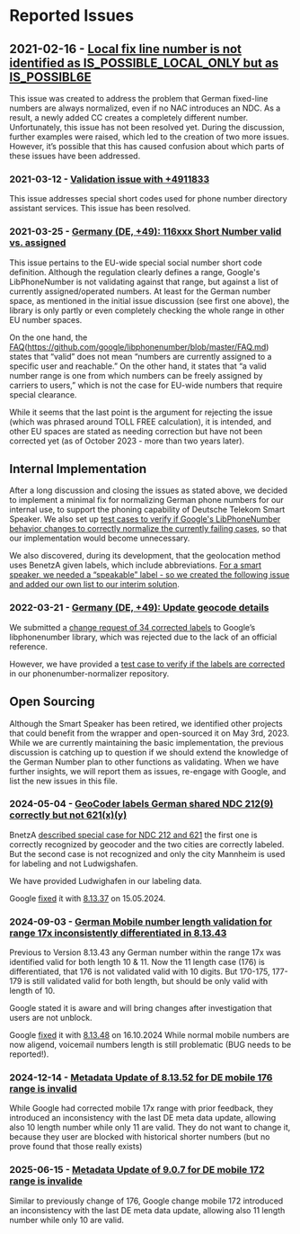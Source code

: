 # Reported Issues

## 2021-02-16 - [Local fix line number is not identified as IS_POSSIBLE_LOCAL_ONLY but as IS_POSSIBL6E](https://issuetracker.google.com/issues/180311606)

This issue was created to address the problem that German fixed-line numbers are always normalized, even if no NAC introduces an NDC.
As a result, a newly added CC creates a completely different number.
Unfortunately, this issue has not been resolved yet.
During the discussion, further examples were raised, which led to the creation of two more issues.
However, it’s possible that this has caused confusion about which parts of these issues have been addressed.

### 2021-03-12 - [Validation issue with +4911833](https://issuetracker.google.com/issues/182490059#comment3)

This issue addresses special short codes used for phone number directory assistant services.
This issue has been resolved. 

### 2021-03-25 - [Germany (DE, +49): 116xxx Short Number valid vs. assigned](https://issuetracker.google.com/issues/183669955)

This issue pertains to the EU-wide special social number short code definition. Although the regulation clearly defines a range, Google's LibPhoneNumber is not validating against that range, but against a list of currently assigned/operated numbers. At least for the German number space, as mentioned in the initial issue discussion (see first one above), the library is only partly or even completely checking the whole range in other EU number spaces.

On the one hand, the [FAQ](https://github.com/google/libphonenumber/blob/master/FAQ.md#what_is_valid)(https://github.com/google/libphonenumber/blob/master/FAQ.md) states that “valid” does not mean “numbers are currently assigned to a specific user and reachable.”
On the other hand, it states that “a valid number range is one from which numbers can be freely assigned by carriers to users,” which is not the case for EU-wide numbers that require special clearance.

While it seems that the last point is the argument for rejecting the issue (which was phrased around TOLL FREE calculation), it is intended, and other EU spaces are stated as needing correction but have not been corrected yet (as of October 2023 - more than two years later).

## Internal Implementation

After a long discussion and closing the issues as stated above, we decided to implement a minimal fix for normalizing German phone numbers for our internal use, to support the phoning capability of Deutsche Telekom Smart Speaker.
We also set up [test cases to verify if Google's LibPhoneNumber behavior changes to correctly normalize the currently failing cases](https://github.com/telekom/phonenumber-normalizer/blob/main/src/test/groovy/de/telekom/phonenumbernormalizer/extern/libphonenumber/PhoneNumberUtilTest.groovy), so that our implementation would become unnecessary.

We also discovered, during its development, that the geolocation method uses BenetzA given labels, which include abbreviations.
[For a smart speaker, we needed a “speakable” label - so we created the following issue and added our own list to our interim solution](https://github.com/telekom/phonenumber-normalizer/blob/main/src/main/resources/arealabels/nationallabels/de.json).

### 2022-03-21 - [Germany (DE, +49): Update geocode details](https://issuetracker.google.com/issues/183383466)

We submitted a [change request of 34 corrected labels]((https://github.com/google/libphonenumber/pull/2599/files)) to Google’s libphonenumber library, which was rejected due to the lack of an official reference.

However, we have provided a [test case to verify if the labels are corrected](https://github.com/telekom/phonenumber-normalizer/blob/main/src/test/groovy/de/telekom/phonenumbernormalizer/extern/libphonenumber/PhoneNumberOfflineGeocoderTest.groovy) in our phonenumber-normalizer repository.

## Open Sourcing

Although the Smart Speaker has been retired, we identified other projects that could benefit from the wrapper and open-sourced it on May 3rd, 2023.
While we are currently maintaining the basic implementation, the previous discussion is catching up to question if we should extend the knowledge of the German Number plan to other functions as validating.
When we have further insights, we will report them as issues, re-engage with Google, and list the new issues in this file.

### 2024-05-04 - [GeoCoder labels German shared NDC 212(9) correctly but not 621(x)(y)](https://issuetracker.google.com/issues/338710341)

BnetzA [described special case for NDC 212 and 621](https://www.bundesnetzagentur.de/SharedDocs/Downloads/DE/Sachgebiete/Telekommunikation/Unternehmen_Institutionen/Nummerierung/Rufnummern/ONVerzeichnisse/ONBVerzeichnis/Sonderregelungen0212_0621.pdf?__blob=publicationFile&v=1) the first one is correctly recognized by geocoder and the two cities are correctly labeled. But the second case is not recognized and only the city Mannheim is used for labeling and not Ludwigshafen.

We have provided Ludwighafen in our labeling data.

Google [fixed](https://github.com/google/libphonenumber/pull/3473/files#diff-db8e5b3fb2cb4a7ed9856289ea12d54947bfaa10549e6c1058fec7f3a1359dbbR3260) ít with [8.13.37](https://github.com/google/libphonenumber/pull/3473) on  15.05.2024.

### 2024-09-03 - [German Mobile number length validation for range 17x inconsistently differentiated in 8.13.43](https://issuetracker.google.com/issues/364179199)

Previous to Version 8.13.43 any German number within the range 17x was identified valid for both length 10 & 11. Now the 11 length case (176) is differentiated, that 176 is not validated valid with 10 digits. But 170-175, 177-179 is still validated valid for both length, but should be only valid with length of 10.

Google stated it is aware and will bring changes after investigation that users are not unblock.

Google [fixed](https://github.com/google/libphonenumber/pull/3671/files#diff-5061a7d3c54ba589aacce00dcee1ce92e098c40034749bcae4c8a4780bb40233) it with [8.13.48](https://github.com/google/libphonenumber/pull/3671) on 16.10.2024
While normal mobile numbers are now aligend, voicemail numbers length is still problematic (BUG needs to be reported!).

### 2024-12-14 - [Metadata Update of 8.13.52 for DE mobile 176 range is invalid](https://issuetracker.google.com/issues/384186540)
While Google had corrected mobile 17x range with prior feedback, they introduced an inconsistency with the last DE meta data update, allowing also 10 length number while only 11 are valid.
They do not want to change it, because they user are blocked with historical shorter numbers (but no prove found that those really exists)

### 2025-06-15 - [Metadata Update of 9.0.7 for DE mobile 172 range is invalide](https://issuetracker.google.com/issues/425121215)
Similar to previously change of 176, Google change mobile 172 introduced an inconsistency with the last DE meta data update, allowing also 11 length number while only 10 are valid.

